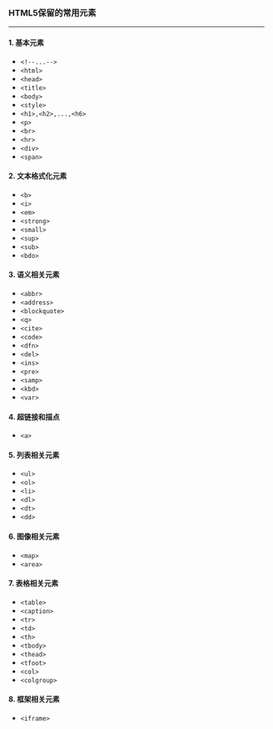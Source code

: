 ### HTML5保留的常用元素
- - -

#### 1. 基本元素
* `<!--...-->`
* `<html>`
* `<head>`
* `<title>`
* `<body>`
* `<style>`
* `<h1>,<h2>,...,<h6>`
* `<p>`
* `<br>`
* `<hr>`
* `<div>`
* `<span>`

#### 2. 文本格式化元素
* `<b>`
* `<i>`
* `<em>`
* `<strong>`
* `<small>`
* `<sup>`
* `<sub>`
* `<bdo>`

#### 3. 语义相关元素
* `<abbr>`
* `<address>`
* `<blockquote>`
* `<q>`
* `<cite>`
* `<code>`
* `<dfn>`
* `<del>`
* `<ins>`
* `<pre>`
* `<samp>`
* `<kbd>`
* `<var>`

#### 4. 超链接和描点
* `<a>`

#### 5. 列表相关元素
* `<ul>`
* `<ol>`
* `<li>`
* `<dl>`
* `<dt>`
* `<dd>`

#### 6. 图像相关元素
* `<map>`
* `<area>`

#### 7. 表格相关元素
* `<table>`
* `<caption>`
* `<tr>`
* `<td>`
* `<th>`
* `<tbody>`
* `<thead>`
* `<tfoot>`
* `<col>`
* `<colgroup>`

#### 8. 框架相关元素
* `<iframe>`
